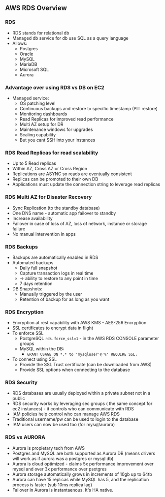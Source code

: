 ## AWS RDS Overview

### RDS

- RDS stands for relational db
- Managed db service for db use SQL as a query language
- Allows:
    - Postgres
    - Oracle
    - MySQL
    - MariaDB
    - Microsoft SQL
    - Aurora

### Advantage over using RDS vs DB on EC2
- Managed service:
    - OS patching level
    - Continuous backups and restore to specific timestamp (PIT restore)
    - Monitoring dashboards
    - Read Replicas for improved read performance
    - Multi AZ setup for DR
    - Maintenance windows for upgrades
    - Scaling capability
    - But you cant SSH into your instances

### RDS Read Replicas for read scalability
- Up to 5 Read replicas
- Within AZ, Cross AZ or Cross Region
- Replications are ASYNC so reads are eventually consistent
- Replicas can be promoted to their own DB
- Applications must update the connection string to leverage read replicas

### RDS Multi AZ for Disaster Recovery
- Sync Replication (to the standby database)
- One DNS name - automatic app failover to standby
- Increase availability
- Failover in case of loss of AZ, loss of network, instance or storage failure
- No manual intervention in apps

### RDS Backups
- Backups are automatically enabled in RDS
- Automated backups
    - Daily full snapshot
    - Capture transaction logs in real time
    - -> ability to restore to any point in time
    - 7 days retention
- DB Snapshots:
    - Manually triggered by the user
    - Retention of backup for as long as you want

### RDS Encryption
- Encryption at rest capability with AWS KMS - AES-256 Encryption
- SSL certificates to encrypt data in flight 
- To enforce SSL
    - PostgreSQL `rds.force_ssl=1` - in the AWS RDS CONSOLE parameter groups
    - MySQL within the DB:
        - `GRANT USAGE ON *.* to 'mysqluser'@'%' REQUIRE SSL;`
- To connect using SSL
    - Provide the SSL Trust certificate (can be downloaded from AWS)
    - Provide SSL options when connecting to the database

### RDS Security
- RDS databases are usually deployed within a private subnet not in a public
- RDS security works by leveraging sec groups ( the same concept for ec2 instances) - it controls who can communicate with RDS
- IAM policies help control who can manage AWS RDS
- Traditional username/pw can be used to login to the database
- IAM users can now be used too (for mysql/aurora)

### RDS vs AURORA
- Aurora is propietary tech from AWS
- Postgres and MySQL are both supported as Aurora DB (means drivers will work as if aurora was a postgres or mysql db)
- Aurora is cloud optimized - claims 5x performance improvement over mysql and over 3x performance over psotgres
- Aurora storage automatically grows in increments of 10gb up to 64tb
- Aurora can have 15 replicas while MySQL has 5, and the replication process is faster (sub 10ms replica lag)
- Failover in Aurora is instantaenous. It's HA native.